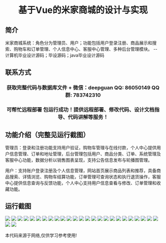 <p><h1 align="center">基于Vue的米家商城的设计与实现</h1></p>

## 简介
米家商城系统：角色分为管理员、用户；功能包括用户登录注册、商品展示和搜索、购物车和订单管理、个人信息中心、客服中心管理、多种后台管理模块。    --计算机毕业设计源码；毕设源码；java毕业设计源码


## 联系方式
<p><h3 align="center">获取完整代码与数据库文件 + 微信：deepguan QQ: 86050149 QQ群: 783742310</h3></p>
<p><h3 align="center">可帮忙远程部署 包运行成功！提供远程部署、修改代码、设计文档指导、代码讲解等服务！</h3></p>

## 功能介绍（完整见运行截图）
管理员：登录和注册功能支持用户验证，购物车管理与在线付款，个人中心提供用户信息管理、订单和地址管理，后台管理包括用户、商品分类、订单、系统管理及客服中心功能，数据分析以销售图表呈现，支持公告信息发布与轮播图管理。  

用户：支持账户登录注册及个人信息管理，网站首页展示商品列表和推荐，具备商品搜索、详情浏览、购物车结算功能，订单管理可查询状态和执行退货操作，客服中心提供信息查询与反馈功能，个人中心支持用户信息查看与修改、订单管理和收藏功能。


## 运行截图
![](img/001.jpg)
![](img/002.jpg)
![](img/003.jpg)
![](img/004.jpg)
![](img/005.jpg)
![](img/006.jpg)
![](img/007.jpg)
![](img/008.jpg)
![](img/009.jpg)
![](img/010.jpg)
![](img/011.jpg)
![](img/012.jpg)
![](img/013.jpg)
![](img/014.jpg)
![](img/015.jpg)
![](img/016.jpg)
![](img/017.jpg)
![](img/018.jpg)
![](img/019.jpg)
![](img/020.jpg)
![](img/021.jpg)
![](img/022.jpg)
![](img/023.jpg)
![](img/024.jpg)
![](img/025.jpg)
![](img/026.jpg)
![](img/027.jpg)

<p>本代码来源于网络,仅供学习参考使用!</p>
